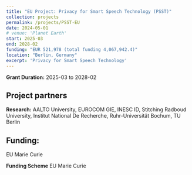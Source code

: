 ```yaml
---
title: "EU Project: Privacy for Smart Speech Technology (PSST)"
collection: projects
permalink: /projects/PSST-EU
date: 2024-05-01
# venue: 'Planet Earth'
start: 2025-03
end: 2028-02
funding: "EUR 521,978 (total funding 4,067,942.4)"
location: "Berlin, Germany"
excerpt: 'Privacy for Smart Speech Technology'
---
```



**Grant Duration:** 2025-03 to 2028-02

Project partners
---
**Research:** AALTO University, EUROCOM GIE, INESC ID, Stitching Radboud University, Institut National De Recherche, Ruhr-Universität Bochum, TU Berlin

Funding:
---
EU Marie Curie 

**Funding Scheme** EU Marie Curie




